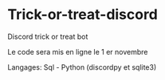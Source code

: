 # Trick-or-treat-discord
Discord trick or treat bot

Le code sera mis en ligne le 1 er novembre


Langages: Sql - Python
(discordpy et sqlite3)
